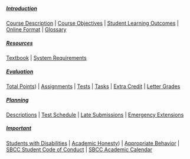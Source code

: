 ##### <a href="https://philcarter.github.io/COMP-109/syllabus/introduction.html" target="_blank">Introduction</a>
<a href="https://philcarter.github.io/COMP-109/syllabus/introduction.html#course-description" target="_blank">Course Description</a> | 
<a href="https://philcarter.github.io/COMP-109/syllabus/introduction.html#course-objectives" target="_blank">Course Objectives</a> | 
<a href="https://philcarter.github.io/COMP-109/syllabus/introduction.html#student-learning-outcomes" target="_blank">Student Learning Outcomes</a> | 
<a href="https://philcarter.github.io/COMP-109/syllabus/introduction.html#online-format" target="_blank">Online Format</a> | 
<a href="https://philcarter.github.io/COMP-109/syllabus/introduction.html#glossary" target="_blank">Glossary</a>

##### <a href="https://philcarter.github.io/COMP-109/syllabus/resources.html" target="_blank">Resources</a>
<a href="https://philcarter.github.io/COMP-109/syllabus/resources.html#textbook" target="_blank">Textbook</a> | 
<a href="https://philcarter.github.io/COMP-109/syllabus/resources.html#system-requirements" target="_blank">System Requirements</a>

##### <a href="https://philcarter.github.io/COMP-109/syllabus/evaluation.html" target="_blank">Evaluation</a>
<a href="https://philcarter.github.io/COMP-109/syllabus/evaluation.html#total-points" target="_blank">Total Points</a>) | 
<a href="https://philcarter.github.io/COMP-109/syllabus/evaluation.html#assignments" target="_blank">Assignments</a> | 
<a href="https://philcarter.github.io/COMP-109/syllabus/evaluation.html#tests)" target="_blank">Tests</a> |
<a href="https://philcarter.github.io/COMP-109/syllabus/evaluation.html#Orientation" target="_blank">Tasks</a> | 
<a href="https://philcarter.github.io/COMP-109/syllabus/evaluation.html#extra-credit" target="_blank">Extra Credit</a> | 
<a href="https://philcarter.github.io/COMP-109/syllabus/evaluation.html#course-grade-scale" target="_blank">Letter Grades</a>

##### <a href="https://philcarter.github.io/COMP-109/syllabus/planning.html" target="_blank">Planning</a>
<a href="https://philcarter.github.io/COMP-109/syllabus/planning.html#assignment-descriptions" target="_blank">Descriptions</a> | 
<a href="https://philcarter.github.io/COMP-109/syllabus/planning.html#test-schedule" target="_blank">Test Schedule</a> | 
<a href="https://philcarter.github.io/COMP-109/syllabus/planning.html#late-submissions" target="_blank">Late Submissions</a> | 
<a href="https://philcarter.github.io/COMP-109/syllabus/planning.html#emergency-extensions" target="_blank">Emergency Extensions</a>

##### <a href="https://philcarter.github.io/COMP-109/syllabus/important.html" target="_blank">Important</a>
<a href="https://philcarter.github.io/COMP-109/syllabus/important.html#students-with-disabilities" target="_blank">Students with Disabilities</a> | 
<a href="https://philcarter.github.io/COMP-109/syllabus/important.html#academic-honesty" target="_blank">Academic Honesty</a>) | 
<a href="https://philcarter.github.io/COMP-109/syllabus/important.html#appropriate-behavior" target="_blank">Appropriate Behavior</a> | 
<a href="http://www.sbcc.edu/security/standards_of_conduct.php" target="_blank">SBCC Student Code of Conduct</a> | 
<a href="https://www.sbcc.edu/calendar/" target="_blank">SBCC Academic Calendar</a>
